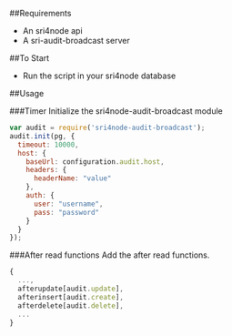 ##Requirements
* An sri4node api
* A sri-audit-broadcast server


##To Start
* Run the script in your sri4node database

##Usage

###Timer
Initialize the sri4node-audit-broadcast module

```javascript
var audit = require('sri4node-audit-broadcast');
audit.init(pg, {
  timeout: 10000,
  host: {
    baseUrl: configuration.audit.host,
    headers: {
      headerName: "value"
    },
    auth: {
      user: "username",
      pass: "password"
    }
  }
});
```

###After read functions
Add the after read functions.


```javascript
{
  ...,
  afterupdate[audit.update],
  afterinsert[audit.create],
  afterdelete[audit.delete],
  ...
}
```
